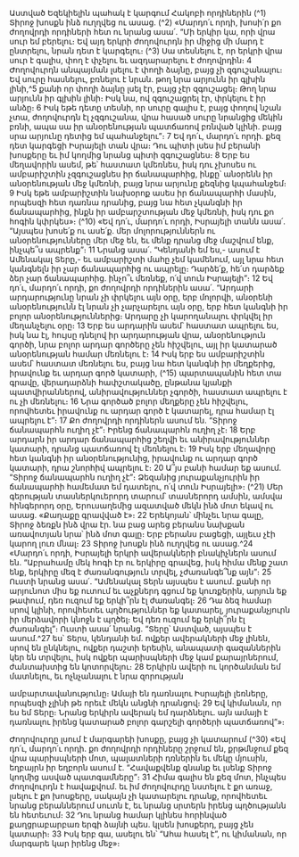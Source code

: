 
Աստված Եզեկիելին պահակ է կարգում
Հակոբի որդիներին
(^1) Տիրոջ խոսքն ինձ ուղղվեց ու ասաց. (^2) «Մարդո՛ւ որդի, խոսի՛ր քո ժողովրդի որդիների հետ ու նրանց ասա՛. “Մի
երկիր կա, որի վրա սուր եմ բերելու։ Եվ այդ երկրի ժողովուրդն իր միջից մի մարդ է ընտրելու, նրան դետ է կարգելու։
(^3) Սա տեսնելու է, որ երկրի վրա սուր է գալիս, փող է փչելու եւ ազդարարելու է ժողովրդին։ 4 Ժողովուրդն անպայման
լսելու է փողի ձայնը, բայց չի զգուշանալու։ Եվ սուրը հասնելու, բռնելու է նրան. թող նրա արյունն իր գլխին լինի,^5 քանի
որ փողի ձայնը լսել էր, բայց չէր զգուշացել։ Թող նրա արյունն իր գլխին լինի։ Իսկ նա, ով զգուշացրել էր, փրկելու է իր
անձը։ 6 Իսկ եթե դետը տեսնի, որ սուրը գալիս է, բայց փողով նշան չտա, ժողովուրդն էլ չզգուշանա, վրա հասած սուրը
նրանցից մեկին բռնի, ապա սա իր անօրենության պատճառով բռնված կլինի. բայց սրա արյունը դետից եմ
պահանջելու”։ 7 Եվ դո՛ւ, մարդո՛ւ որդի. քեզ դետ կարգեցի Իսրայելի տան վրա։ Դու պիտի լսես իմ բերանի խոսքերը եւ
իմ կողմից նրանց պիտի զգուշացնես։ 8 Երբ ես մեղավորին ասեմ, թե՝ հաստատ կմեռնես, իսկ դու չխոսես ու
ամբարիշտին չզգուշացնես իր ճանապարհից, ինքը՝ անօրենն իր անօրենության մեջ կմեռնի, բայց նրա արյունը քեզնից
կպահանջեմ։ 9 Իսկ եթե ամբարիշտին նախօրոք ասես իր ճանապարհի մասին, որպեսզի հետ դառնա դրանից, բայց նա
հետ չկանգնի իր ճանապարհից, ինքն իր ամբարշտության մեջ կմեռնի, իսկ դու քո հոգին կփրկես»։
(^10) «Եվ դո՛ւ, մարդո՛ւ որդի, Իսրայելի տանն ասա՛. “Այսպես խոսե՛ք ու ասե՛ք. մեր մոլորություններն ու
անօրենությունները մեր մեջ են, եւ մենք դրանց մեջ մաշվում ենք, ինչպե՞ս ապրենք”։ 11 Նրանց ասա՛. “Կենդանի եմ ես,-
ասում է Ամենակալ Տերը,- եւ ամբարիշտի մահը չեմ կամենում, այլ նրա հետ կանգնելն իր չար ճանապարհից ու ապրելը։
Դարձե՛ք, հե՛տ դարձեք ձեր չար ճանապարհից. ինչո՞ւ մեռնեք, ո՛վ տուն Իսրայելի”։ 12 Եվ դո՛ւ, մարդո՛ւ որդի, քո ժողովրդի
որդիներին ասա՛. “Արդարի արդարությունը նրան չի փրկելու այն օրը, երբ մոլորվի, անօրենի անօրենությունն էլ նրան
չի չարչարելու այն օրը, երբ հետ կանգնի իր բոլոր անօրենություններից։ Արդարը չի կարողանալու փրկվել իր մեղանչելու
օրը։ 13 Երբ ես արդարին ասեմ՝ հաստատ ապրելու ես, իսկ նա էլ, հույսը դնելով իր արդարության վրա, անօրենություն
գործի, նրա բոլոր արդար գործերը չեն հիշվելու, այլ իր կատարած անօրենության համար մեռնելու է։ 14 Իսկ երբ ես
ամբարիշտին ասեմ՝ հաստատ մեռնելու ես, բայց նա հետ կանգնի իր մեղքերից, իրավունք եւ արդար գործ կատարի,
(^15) պարտապանին հետ տա գրավը, վերադարձնի հափշտակածը, ընթանա կյանքի պատվիրաններով,
անիրավություններ չգործի, հաստատ ապրելու է ու չի մեռնելու։ 16 Նրա գործած բոլոր մեղքերը չեն հիշվելու, որովհետեւ
իրավունք ու արդար գործ է կատարել, դրա համար էլ ապրելու է”։ 17 Քո ժողովրդի որդիներն ասում են. “Տիրոջ
ճանապարհն ուղիղ չէ”։ Իրենց ճանապարհն ուղիղ չէ։ 18 Երբ արդարն իր արդար ճանապարհից շեղվի եւ
անիրավություններ կատարի, դրանց պատճառով էլ մեռնելու է։ 19 Իսկ երբ մեղավորը հետ կանգնի իր անօրենությունից,
իրավունք ու արդար գործ կատարի, դրա շնորհիվ ապրելու է։ 20 Ա՞յս բանի համար եք ասում. “Տիրոջ ճանապարհն ուղիղ
չէ”։ Ձեզանից յուրաքանչյուրին իր ճանապարհի համեմատ եմ դատելու, ո՛վ տուն Իսրայելի»։
(^21) Մեր գերության տասներկուերորդ տարում՝ տասներորդ ամսին, ամսվա հինգերորդ օրը, Երուսաղեմից ազատված
մեկն ինձ մոտ եկավ ու ասաց. «Քաղաքը գրավված է»։ 22 Երեկոյան՝ մինչեւ նրա գալը, Տիրոջ ձեռքն ինձ վրա էր. նա բաց
արեց բերանս նախքան առավոտյան նրա՝ ինձ մոտ գալը։ Երբ բերանս բացեցի, այլեւս չէի կարող լուռ մնալ։ 23 Տիրոջ
խոսքն ինձ ուղղվեց ու ասաց.^24 «Մարդո՛ւ որդի, Իսրայելի երկրի ավերակների բնակիչներն ասում են. “Աբրահամը մեկ
հոգի էր ու երկիրը գրավեց, իսկ հիմա մենք շատ ենք, երկիրը մեզ է ժառանգություն տրվել, չժառանգե՞նք այն”։ 25 Ուստի
նրանց ասա՛. “Ամենակալ Տերն այսպես է ասում. քանի որ արյունոտ միս եք ուտում եւ աչքներդ գցում եք կուռքերին,
արյուն եք թափում, դեռ ուզում եք երկի՞րն էլ ժառանգել։ 26 Դա ձեզ համար սրով կլինի, որովհետեւ պղծություններ եք
կատարել, յուրաքանչյուրն իր մերձավորի կնոջն է պղծել։ Եվ դեռ ուզում եք երկի՞րն էլ ժառանգել”։ Ուստի ասա՛ նրանց.
“Տերը՝ Աստված, այսպես է ասում.^27 ես՝ Տերս, կենդանի եմ. ովքեր ավերակների մեջ լինեն, սրով են ընկնելու, ովքեր
դաշտի երեսին, անապատի գազաններին կեր են տրվելու, իսկ ովքեր պարիսպների մեջ կամ քարայրներում,
ժանտախտից են կոտորվելու։ 28 Երկիրն ավերի ու կործանման եմ մատնելու, եւ ոչնչանալու է նրա զորության


ամբարտավանությունը։ Ամայի են դառնալու Իսրայելի լեռները, որպեսզի չլինի թե որեւէ մեկն անցնի դրանցով։ 29 Եվ
կիմանան, որ ես եմ Տերը։ Նրանց երկիրն ավերակ եմ դարձնելու. այն ամայի է դառնալու իրենց կատարած բոլոր գարշելի
գործերի պատճառով”»։

Ժողովուրդը լսում է մարգարեի խոսքը, բայց չի կատարում
(^30) «Եվ դո՛ւ, մարդո՛ւ որդի. քո ժողովրդի որդիները շրջում են, քրթմնջում քեզ վրա պարիսպների մոտ, պալատների
դռներին եւ մեկը մյուսին, եղբայրն իր եղբորն ասում է. “Հավաքվենք գնանք եւ լսենք Տիրոջ կողմից ասված
պատգամները”։ 31 Հիմա գալիս են քեզ մոտ, ինչպես ժողովուրդն է հավաքվում. եւ իմ ժողովուրդը նստելու է քո առաջ,
լսելու է քո խոսքերը, սակայն չի կատարելու դրանք, որովհետեւ նրանց բերաններում սուտն է, եւ նրանց սրտերն իրենց
պղծությանն են հետեւում։ 32 Դու նրանց համար կլինես հորինված քաղցրաբարբառ երգի ձայնի պես. կլսեն խոսքերդ,
բայց չեն կատարի։ 33 Իսկ երբ գա, ասելու են՝ “Ահա հասել է”, ու կիմանան, որ մարգարե կար իրենց մեջ»։

